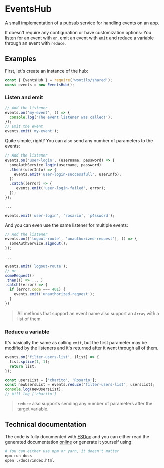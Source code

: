 # EventsHub

A small implementation of a pubsub service for handling events on an app.

It doesn't require any configuration or have customization options: You listen for an event with `on`, emit an event with `emit` and reduce a variable through an event with `reduce`.

## Examples

First, let's create an instance of the hub:

```js
const { EventsHub } = require('wootils/shared');
const events = new EventsHub();
```

### Listen and emit

```js
// Add the listener
events.on('my-event', () => {
  console.log('The event listener was called!');
});
// Emit the event
events.emit('my-event');
```

Quite simple, right? You can also send any number of parameters to the events:

```js
// Add the listener
events.on('user-login', (username, password) => {
  someAuthService.login(username, password)
  .then((userInfo) => {
    events.emit('user-login-successfull', userInfo);
  })
  .catch((error) => {
  	 events.emit('user-login-failed', error);
  });
});

...

events.emit('user-login', 'rosario', 'p4ssword');
```

And you can even use the same listener for multiple events:

```js
// Add the listener
events.on(['logout-route', 'unauthorized-request'], () => {
  someAuthService.signout();
});

...

events.emit('logout-route');
// or
someRequest()
.then(() => ... )
.catch((error) => {
  if (error.code === 401) {
    events.emit('unauthorized-request');
  }
})
```

> All methods that support an event name also support an `Array` with a list of them.

### Reduce a variable

It's basically the same as calling `emit`, but the first parameter may be modified by the listeners and it's returned after it went through all of them.

```js
events.on('filter-users-list', (list) => {
  list.splice(1, 1);
  return list;
});

const usersList = ['charito', 'Rosario'];
const newUsersList = events.reduce('filter-users-list', usersList);
console.log(newUsersList);
// Will log ['charito']
```

> `reduce` also supports sending any number of parameters after the target variable.

## Technical documentation

The code is fully documented with [ESDoc](https://esdoc.org) and you can either read the generated documentation [online](https://homer0.github.io/wootils/class/wootils/shared/eventsHub.js~EventsHub.html) or generate it yourself using:

```bash
# You can either use npm or yarn, it doesn't matter
npm run docs
open ./docs/index.html
```